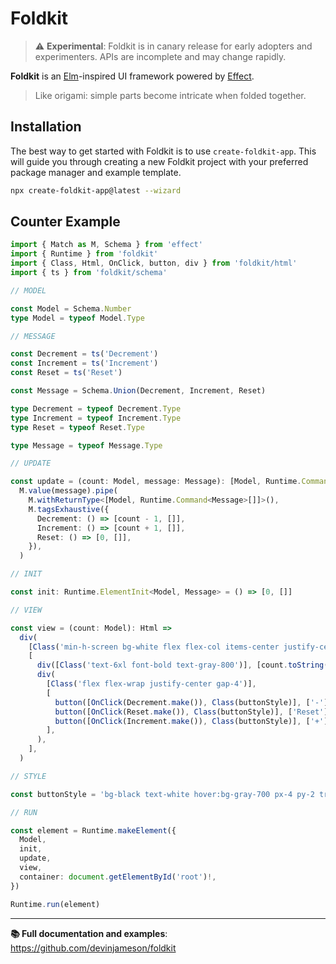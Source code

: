 # Foldkit

> ⚠️ **Experimental**: Foldkit is in canary release for early adopters and experimenters. APIs are incomplete and may change rapidly.

**Foldkit** is an [Elm](https://elm-lang.org/)-inspired UI framework powered by [Effect](https://effect.website/).

> Like origami: simple parts become intricate when folded together.

## Installation

The best way to get started with Foldkit is to use `create-foldkit-app`. This
will guide you through creating a new Foldkit project with your preferred
package manager and example template.

```bash
npx create-foldkit-app@latest --wizard
```

## Counter Example

```ts
import { Match as M, Schema } from 'effect'
import { Runtime } from 'foldkit'
import { Class, Html, OnClick, button, div } from 'foldkit/html'
import { ts } from 'foldkit/schema'

// MODEL

const Model = Schema.Number
type Model = typeof Model.Type

// MESSAGE

const Decrement = ts('Decrement')
const Increment = ts('Increment')
const Reset = ts('Reset')

const Message = Schema.Union(Decrement, Increment, Reset)

type Decrement = typeof Decrement.Type
type Increment = typeof Increment.Type
type Reset = typeof Reset.Type

type Message = typeof Message.Type

// UPDATE

const update = (count: Model, message: Message): [Model, Runtime.Command<Message>[]] =>
  M.value(message).pipe(
    M.withReturnType<[Model, Runtime.Command<Message>[]]>(),
    M.tagsExhaustive({
      Decrement: () => [count - 1, []],
      Increment: () => [count + 1, []],
      Reset: () => [0, []],
    }),
  )

// INIT

const init: Runtime.ElementInit<Model, Message> = () => [0, []]

// VIEW

const view = (count: Model): Html =>
  div(
    [Class('min-h-screen bg-white flex flex-col items-center justify-center gap-6 p-6')],
    [
      div([Class('text-6xl font-bold text-gray-800')], [count.toString()]),
      div(
        [Class('flex flex-wrap justify-center gap-4')],
        [
          button([OnClick(Decrement.make()), Class(buttonStyle)], ['-']),
          button([OnClick(Reset.make()), Class(buttonStyle)], ['Reset']),
          button([OnClick(Increment.make()), Class(buttonStyle)], ['+']),
        ],
      ),
    ],
  )

// STYLE

const buttonStyle = 'bg-black text-white hover:bg-gray-700 px-4 py-2 transition'

// RUN

const element = Runtime.makeElement({
  Model,
  init,
  update,
  view,
  container: document.getElementById('root')!,
})

Runtime.run(element)
```

---

**📚 Full documentation and examples**: https://github.com/devinjameson/foldkit
